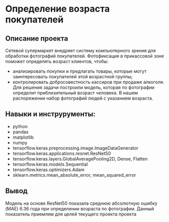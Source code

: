 # Определение возраста покупателей

## Описание проекта
Сетевой супермаркет внедряет систему компьютерного зрения для обработки фотографий покупателей. Фотофиксация в прикассовой зоне поможет определять возраст клиентов, чтобы:

- анализировать покупки и предлагать товары, которые могут заинтересовать покупателей этой возрастной группы;
- контролировать добросовестность кассиров при продаже алкоголя.
Для решения задачи построили модель, которая по фотографии определит приблизительный возраст человека. В нашем распоряжении набор фотографий людей с указанием возраста.



## Навыки и инструрументы: 

* python
* pandas
* matplotlib
* numpy
* tensorflow.keras.preprocessing.image.ImageDataGenerator
* tensorflow.keras.applications.resnet.ResNet50
* tensorflow.keras.layers.GlobalAveragePooling2D, Dense, Flatten
* tensorflow.keras.models.Sequential
* tensorflow.keras.optimizers.Adam
* sklearn.metrics.mean_absolute_error, mean_squared_error




## Вывод
Модель на основе ResNet50 показала среднюю абсолютную ошибку (MAE) 6.36 года при определении возраста по фотографии. Данный показатель приемлем для целей текущего проекта проекта


